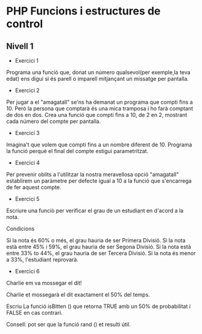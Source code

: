 # PHP Funcions i estructures de control

## Nivell 1

- Exercici 1

Programa una funciò que, donat un número qualsevol(per exemple,la teva edat) ens digui si és parell o imparell mitjançant un missatge per pantalla.

- Exercici 2

Per jugar a el "amagatall" se'ns ha demanat un programa que compti fins a 10. Però la persona que comptarà és una mica tramposa i ho farà comptant de dos en dos. Crea una funció que compti fins a 10, de 2 en 2, mostrant cada número del compte per pantalla.

- Exercici 3

Imagina't que volem que compti fins a un nombre diferent de 10. Programa la funció perquè el final del compte estigui parametritzat.

- Exercici 4

Per prevenir oblits a l'utilitzar la nostra meravellosa opció "amagatall" establirem un paràmetre per defecte igual a 10 a la funció que s'encarrega de fer aquest compte.

- Exercici 5

Escriure una funciò per verificar el grau de un estudiant en d'acord a la nota.

Condicions

Si la nota és 60% o més, el grau hauria de ser Primera Divisió.
Si la nota està entre 45% i 59%, el grau hauria de ser Segona Divisió.
Si la nota està entre 33% to 44%, el grau hauria de ser Tercera Divisió.
Si la nota és menor a 33%, l'estudiant reprovarà.

- Exercici 6

Charlie em va mossegar el dit!

Charlie et mossegarà el dit exactament el 50% del temps.

Escriu La funció isBitten () que retorna TRUE amb un 50% de probabilitat i FALSE en cas contrari.

Consell: pot ser que la funció rand () et resulti útil.